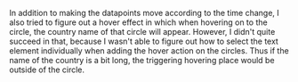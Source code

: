 In addition to making the datapoints move according to the time change, I also tried to figure out a hover effect in which when hovering on to the circle, the country name of that circle will appear.
However, I didn't quite succeed in that, because I wasn't able to figure out how to select the text element individually when adding the hover action on the circles. Thus if the name of the country is a bit long, the triggering hovering place would be outside of the circle. 
